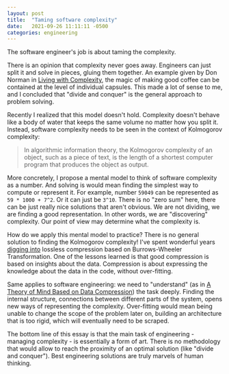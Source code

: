 ```yaml
---
layout: post
title:  "Taming software complexity"
date:   2021-09-26 11:11:11 -0500
categories: engineering
---
```


The software engineer's job is about taming the complexity.

There is an opinion that complexity never goes away. Engineers can just split it and solve in pieces, gluing them together. An example given by Don Norman in [Living with Complexity](https://www.youtube.com/watch?app=desktop&v=flRuSn0df8Q), the magic of making good coffee can be contained at the level of individual capsules. This made a lot of sense to me, and I concluded that "divide and conquer" is the general approach to problem solving.

Recently I realized that this model doesn't hold. Complexity doesn't behave like a body of water that keeps the same volume no matter how you split it. Instead, software complexity needs to be seen in the context of Kolmogorov complexity:
> In algorithmic information theory, the Kolmogorov complexity of an object, such as a piece of text, is the length of a shortest computer program that produces the object as output.

More concretely, I propose a mental model to think of software complexity as a number. And solving is would mean finding the simplest way to compute or represent it. For example, number `59049` can be represented as `59 * 1000 + 7^2`. Or it can just be `3^10`. There is no "zero sum" here, there can be just really nice solutions that aren't obvious. We are not dividing, we are finding a good representation. In other words, we are "discovering" complexity. Our point of view may determine what the complexity is.

How do we apply this mental model to practice? There is no general solution to finding the Kolmogorov complexity! I've spent wonderful years [digging into](https://encode.su/threads/652-DARK-a-new-BWT-based-command-line-archiver) lossless compression based on Burrows-Wheeler Transformation. One of the lessons learned is that good compression is based on insights about the data. Compression is about expressing the knowledge about the data in the code, without over-fitting.

Same applies to software engineering: we need to "understand" (as in [A Theory of Mind Based on Data Compression](http://ceur-ws.org/Vol-1419/paper0045.pdf)) the task deeply. Finding the internal structure, connections between different parts of the system, opens new ways of representing the complexity. Over-fitting would mean being unable to change the scope of the problem later on, building an architecture that is too rigid, which will eventually need to be scraped.

The bottom line of this essay is that the main task of engineering - managing complexity - is essentially a form of art. There is no methodology that would allow to reach the proximity of an optimal solution (like "divide and conquer"). Best engineering solutions are truly marvels of human thinking.
